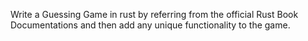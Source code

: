 Write a Guessing Game in rust by referring from the official Rust Book Documentations and then add any unique functionality to the game.